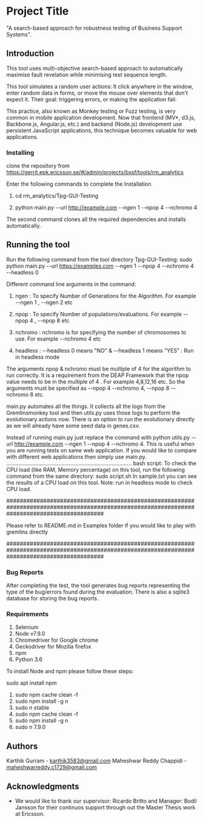 # Project Title

 "A search-based approach for robustness testing of Business Support Systems".

## Introduction

This tool uses multi-objective search-based approach to automatically maximise fault revelation while minimising test sequence length.

This tool simulates a random user actions: It click anywhere in the window, enter random data in forms, or move the mouse over elements that don't expect it. Their goal: triggering errors, or making the application fail.

This practice, also known as Monkey testing or Fuzz testing, is very common in mobile application development. Now that frontend (MV*, d3.js, Backbone.js, Angular.js, etc.) and backend (Node.js) development use persistent JavaScript applications, this technique becomes valuable for web applications.

### Installing

clone the repository from https://gerrit.epk.ericsson.se/#/admin/projects/bssf/tools/rm_analytics

Enter the following commands to complete the Installation

1. cd  rm_analytics/Tpg-GUI-Testing

2. python main.py --url http://example.com --ngen 1 --npop 4 --nchromo 4


The second command clones all the required dependencies and installs automatically.



## Running the tool

Run the following command from the tool directory Tpg-GUI-Testing: sudo python main.py --url https://examples.com --ngen 1 --npop 4 --nchromo 4 --headless 0

Different command line arguments in the command:

1. ngen : To specify Number of Generations for the Algorithm. For example --ngen 1 , --ngen 2 etc

2. npop : To specify Number of populations/evaluations. For example --npop 4 , --npop 8 etc

3. nchromo : nchromo is for specifying the number of chromosomes to use. For example --nchromo 4 etc

4. headless : --headless 0 means "NO" & --headless 1 means "YES" : Run in headless mode


The arguments npop & nchromo must be multiple of 4 for the algorithm to run correctly. It is a requirement from the DEAP Framework that the npop value needs to be in the multiple of 4 . For example 4,8,12,16 etc. So the arguments must be specified as --npop 4 --nchromo 4, --npop 8 --nchromo 8 etc.

main.py automates all the things. It collects all the logs from the Gremlinsmonkey tool and then utils.py uses those logs to perform the evolutionary actions now. There is an option to run the evolutionary directly as we will already have some seed data in genes.csv.

Instead of running main.py just replace the command with python utils.py --url http://example.com --ngen 1 --npop 4 --nchromo 4. This is useful when you are running tests on same web application. If you would like to compare with different web applications then simply use main.py.
..................................................................................
bash script:
To check the CPU load (like RAM, Memory percentage) on this tool, run the following command from the same directory: sudo script.sh
In sample.txt you can see the results of a CPU load on this tool.
Note: run in headless mode to check CPU load.

#############################################################################################################################################

Please refer to README.md in Examples folder if you would like to play with gremlins directly

#############################################################################################################################################


### Bug Reports

After completing the test, the tool generates bug reports representing the type of the bug/errors found during the evaluation. There is also a sqlite3 database for storing the bug reports.

### Requirements

1. Selenium
2. Node v7.9.0
3. Chromedriver for Google chrome
4. Geckodriver for Mozilla firefox
5. npm
6. Python 3.6


To install Node and npm please follow these steps:

sudo apt install npm

1. sudo npm cache clean -f
2. sudo npm install -g n
3. sudo n stable
4. sudo npm cache clean -f
5. sudo npm install -g n
6. sudo n 7.9.0




## Authors


Karthik Gurram - karthik3583@gmail.com
Maheshwar Reddy Chappidi - maheshwarreddy.c1729@gmail.com


## Acknowledgments

* We would like to thank our supervisor: Ricardo Britto and Manager: Bodil Jansson for their continuos support through out the Master Thesis work at Ericsson.
